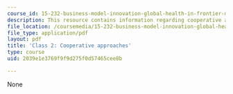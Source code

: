 ```yaml
---
course_id: 15-232-business-model-innovation-global-health-in-frontier-markets-fall-2013
description: This resource contains information regarding cooperative approaches.
file_location: /coursemedia/15-232-business-model-innovation-global-health-in-frontier-markets-fall-2013/2039e1e3769f9f9d275f0d57465cee8b_MIT15_232F13_Class2.pdf
file_type: application/pdf
layout: pdf
title: 'Class 2: Cooperative approaches'
type: course
uid: 2039e1e3769f9f9d275f0d57465cee8b

---
```

None